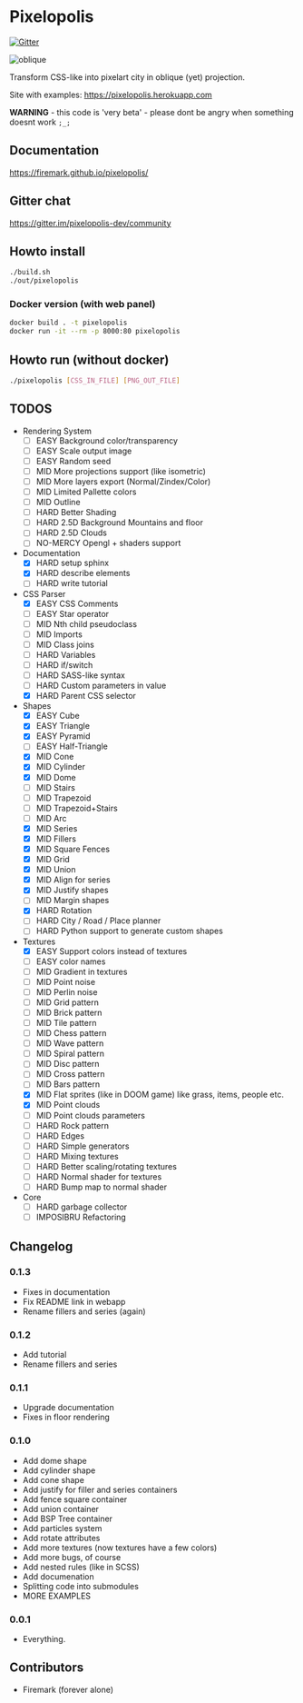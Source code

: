 # Pixelopolis

[![Gitter](https://badges.gitter.im/pixelopolis-dev/community.svg)](https://gitter.im/pixelopolis-dev/community?utm_source=badge&utm_medium=badge&utm_campaign=pr-badge)

![oblique](./docsrc/images/oblique.png)

Transform CSS-like into pixelart city in oblique (yet) projection.

Site with examples: https://pixelopolis.herokuapp.com

**WARNING** - this code is 'very beta' - please dont be angry when something doesnt work `;_;`

## Documentation

https://firemark.github.io/pixelopolis/

## Gitter chat

https://gitter.im/pixelopolis-dev/community

## Howto install
```bash
./build.sh
./out/pixelopolis
```

### Docker version (with web panel)

```bash
docker build . -t pixelopolis
docker run -it --rm -p 8000:80 pixelopolis
```

## Howto run (without docker)

```bash
./pixelopolis [CSS_IN_FILE] [PNG_OUT_FILE]
```

## TODOS

* Rendering System
    * [ ] EASY Background color/transparency
    * [ ] EASY Scale output image
    * [ ] EASY Random seed
    * [ ] MID More projections support (like isometric)
    * [ ] MID More layers export (Normal/Zindex/Color)
    * [ ] MID Limited Pallette colors
    * [ ] MID Outline
    * [ ] HARD Better Shading
    * [ ] HARD 2.5D Background Mountains and floor
    * [ ] HARD 2.5D Clouds
    * [ ] NO-MERCY Opengl + shaders support
* Documentation
    * [x] HARD setup sphinx
    * [x] HARD describe elements
    * [ ] HARD write tutorial
* CSS Parser
    * [x] EASY CSS Comments
    * [ ] EASY Star operator
    * [ ] MID Nth child pseudoclass
    * [ ] MID Imports
    * [ ] MID Class joins
    * [ ] HARD Variables
    * [ ] HARD if/switch
    * [ ] HARD SASS-like syntax
    * [ ] HARD Custom parameters in value
    * [x] HARD Parent CSS selector
* Shapes
    * [x] EASY Cube
    * [x] EASY Triangle
    * [x] EASY Pyramid
    * [ ] EASY Half-Triangle
    * [x] MID Cone
    * [x] MID Cylinder
    * [x] MID Dome
    * [ ] MID Stairs
    * [ ] MID Trapezoid
    * [ ] MID Trapezoid+Stairs
    * [ ] MID Arc
    * [x] MID Series
    * [x] MID Fillers
    * [x] MID Square Fences
    * [x] MID Grid
    * [x] MID Union
    * [x] MID Align for series
    * [x] MID Justify shapes
    * [ ] MID Margin shapes
    * [x] HARD Rotation
    * [ ] HARD City / Road / Place planner
    * [ ] HARD Python support to generate custom shapes
* Textures
    * [x] EASY Support colors instead of textures
    * [ ] EASY color names
    * [ ] MID Gradient in textures
    * [ ] MID Point noise
    * [ ] MID Perlin noise
    * [ ] MID Grid pattern
    * [ ] MID Brick pattern
    * [ ] MID Tile pattern
    * [ ] MID Chess pattern
    * [ ] MID Wave pattern
    * [ ] MID Spiral pattern
    * [ ] MID Disc pattern
    * [ ] MID Cross pattern
    * [ ] MID Bars pattern
    * [x] MID Flat sprites (like in DOOM game) like grass, items, people etc.
    * [x] MID Point clouds
    * [ ] MID Point clouds parameters
    * [ ] HARD Rock pattern
    * [ ] HARD Edges
    * [ ] HARD Simple generators
    * [ ] HARD Mixing textures
    * [ ] HARD Better scaling/rotating textures
    * [ ] HARD Normal shader for textures
    * [ ] HARD Bump map to normal shader
* Core
    * [ ] HARD garbage collector
    * [ ] IMPOSIBRU Refactoring

## Changelog

### 0.1.3

* Fixes in documentation
* Fix README link in webapp
* Rename fillers and series (again)

### 0.1.2

* Add tutorial
* Rename fillers and series

### 0.1.1

* Upgrade documentation
* Fixes in floor rendering

### 0.1.0

* Add dome shape
* Add cylinder shape
* Add cone shape
* Add justify for filler and series containers
* Add fence square container
* Add union container
* Add BSP Tree container
* Add particles system
* Add rotate attributes
* Add more textures (now textures have a few colors)
* Add more bugs, of course
* Add nested rules (like in SCSS)
* Add documenation
* Splitting code into submodules
* MORE EXAMPLES

### 0.0.1

* Everything.

## Contributors

* Firemark (forever alone)
